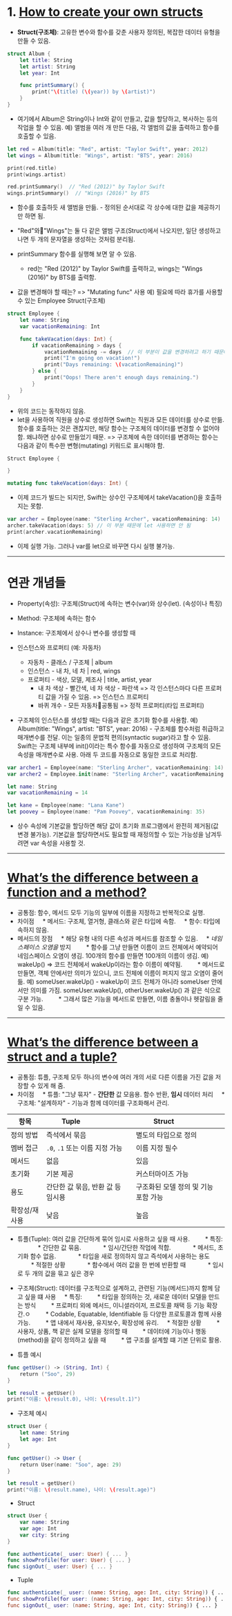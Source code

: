 # 1. [How to create your own structs](https://www.hackingwithswift.com/quick-start/beginners/how-to-create-your-own-structs)

* **Struct(구조체)**: 고유한 변수와 함수를 갖춘 사용자 정의된, 복잡한 데이터 유형을 만들 수 있음.

```swift
struct Album {
    let title: String
    let artist: String
    let year: Int

    func printSummary() {
        print("\(title) (\(year)) by \(artist)")
    }
}
```

* 여기에서 Album은 String이나 Int와 같이 만들고, 값을 할당하고, 복사하는 등의 작업을 할 수 있음. 
  예) 앨범을 여러 개 만든 다음, 각 앨범의 값을 출력하고 함수를 호출할 수 있음.

```swift
let red = Album(title: "Red", artist: "Taylor Swift", year: 2012)
let wings = Album(title: "Wings", artist: "BTS", year: 2016)

print(red.title)
print(wings.artist)

red.printSummary()  // "Red (2012)" by Taylor Swift 
wings.printSummary()  // "Wings (2016)" by BTS
```

* 함수를 호출하듯 새 앨범을 만듦. - 정의된 순서대로 각 상수에 대한 값을 제공하기만 하면 됨. 
* "Red"와"Wings"는 둘 다 같은 앨범 구조(Struct)에서 나오지만, 일단 생성하고 나면 두 개의 문자열을 생성하는 것처럼 분리됨.
* printSummary 함수를 실행해 보면 알 수 있음.
  - red는 "Red (2012)" by Taylor Swift를 출력하고, wings는 "Wings (2016)" by BTS를 출력함.

* 값을 변경해야 할 때는? => "Mutating func" 사용 
예) 필요에 따라 휴가를 사용할 수 있는 Employee Struct(구조체)
```swift
struct Employee {
    let name: String
    var vacationRemaining: Int

    func takeVacation(days: Int) {
        if vacationRemaining > days {
            vacationRemaining -= days  // 이 부분이 값을 변경하려고 하기 때문에 오류 발생
            print("I'm going on vacation!")
            print("Days remaining: \(vacationRemaining)")
        } else {
            print("Oops! There aren't enough days remaining.")
        }
    }
}
```
* 위의 코드는 동작하지 않음.
* let을 사용하여 직원을 상수로 생성하면 Swift는 직원과 모든 데이터를 상수로 만듦. 함수를 호출하는 것은 괜찮지만, 해당 함수는 구조체의 데이터를 변경할 수 없어야 함. 왜냐하면 상수로 만들었기 때문.
  => 구조체에 속한 데이터를 변경하는 함수는 다음과 같이 특수한 변형(mutating) 키워드로 표시해야 함.

```swift
Struct Employee {

}

mutating func takeVacation(days: Int) {
```
* 이제 코드가 빌드는 되지만, Swift는 상수인 구조체에서 takeVacation()을 호출하지는 못함.

```swift
var archer = Employee(name: "Sterling Archer", vacationRemaining: 14)
archer.takeVacation(days: 5) // 이 부분 때문에 let 사용하면 안 됨
print(archer.vacationRemaining)
```
* 이제 실행 가능. 그러나 var를 let으로 바꾸면 다시 실행 불가능.

-----
# 연관 개념들

* Property(속성): 구조체(Struct)에 속하는 변수(var)와 상수(let). (속성이나 특징)
* Method: 구조체에 속하는 함수
* Instance: 구조체에서 상수나 변수를 생성할 때
* 인스턴스와 프로퍼티 (예: 자동차)
	* 자동차 - 클래스 / 구조체  |  album
	* 인스턴스 - 내 차, 네 차    |  red, wings
	* 프로퍼티 - 색상, 모델, 제조사    | title, artist, year
		* 내 차 색상 - 빨간색, 네 차 색상 - 파란색 => 각 인스턴스마다 다른 프로퍼티 값을 가질 수 있음. => 인스턴스 프로퍼티
		* 바퀴 개수 - 모든 자동차공통됨 => 정적 프로퍼티(타입 프로퍼티) 
	
* 구조체의 인스턴스를 생성할 때는 다음과 같은 초기화 함수를 사용함.
  예) Album(title: "Wings", artist: "BTS", year: 2016) - 구조체를 함수처럼 취급하고 매개변수를 전달. 이는 일종의 문법적 편의(syntactic sugar)라고 할 수 있음. Swift는 구조체 내부에 init()이라는 특수 함수를 자동으로 생성하여 구조체의 모든 속성을 매개변수로 사용. 아래 두 코드를 자동으로 동일한 코드로 처리함.

```swift
var archer1 = Employee(name: "Sterling Archer", vacationRemaining: 14)
var archer2 = Employee.init(name: "Sterling Archer", vacationRemaining: 14)
```

```swift
let name: String
var vacationRemaining = 14

let kane = Employee(name: "Lana Kane")
let poovey = Employee(name: "Pam Poovey", vacationRemaining: 35)
```
* 상수 속성에 기본값을 할당하면 해당 값이 초기화 프로그램에서 완전히 제거됨(값 변경 불가능). 기본값을 할당하면서도 필요할 때 재정의할 수 있는 가능성을 남겨두려면 var 속성을 사용할 것.

-----
# [What’s the difference between a function and a method?](https://www.hackingwithswift.com/quick-start/understanding-swift/whats-the-difference-between-a-function-and-a-method)

* 공통점: 함수, 메서드 모두 기능의 일부에 이름을 지정하고 반복적으로 실행.
* 차이점
    * 메서드: 구조체, 열거형, 클래스와 같은 타입에 속함.
    * 함수: 타입에 속하지 않음.
* 메서드의 장점
    * 해당 유형 내의 다른 속성과 메서드를 참조할 수 있음. 
    * _네임스페이스 오염을_ 방지
        * 함수를 그냥 만들면 이름이 코드 전체에서 예약되어 네임스페이스 오염이 생김. 100개의 함수를 만들면 100개의 이름이 생김. 예) wakeUp() => 코드 전체에서 wakeUp이라는 함수 이름이 예약됨.
        * 메서드로 만들면, 객체 안에서만 의미가 있으니, 코드 전체에 이름이 퍼지지 않고 오염이 줄어듦. 예) someUser.wakeUp() - wakeUp이 코드 전체가 아니라 someUser 안에서만 의미를 가짐. someUser.wakeUp(), otherUser.wakeUp() 과 같은 식으로 구분 가능.
        * 그래서 많은 기능을 메서드로 만들면, 이름 충돌이나 헷갈림을 줄일 수 있음.

-----
# [What’s the difference between a struct and a tuple?](https://www.hackingwithswift.com/quick-start/understanding-swift/whats-the-difference-between-a-struct-and-a-tuple)

* 공통점: 튜플, 구조체 모두 하나의 변수에 여러 개의 서로 다른 이름을 가진 값을 저장할 수 있게 해 줌.
* 차이점
    * 튜플: "그냥 묶자" - **간단한** 값 모음용. 함수 반환, **임시** 데이터 처리
    * 구조체: "설계하자" - 기능과 함께 데이터를 구조화해서 관리.

| 항목      | Tuple                   | Struct                 |
| ------- | ----------------------- | ---------------------- |
| 정의 방법   | 즉석에서 묶음                 | 별도의 타입으로 정의            |
| 멤버 접근   | `.0`, `.1` 또는 이름 지정 가능  | 이름 지정 필수               |
| 메서드     | 없음                      | 있음                     |
| 초기화     | 기본 제공                   | 커스터마이즈 가능              |
| 용도      | 간단한 값 묶음, 반환 값 등 임시용    | 구조화된 모델 정의 및 기능 포함 가능  |
| 확장성/재사용 | 낮음                      | 높음                     |
* 튜플(Tuple): 여러 값을 간단하게 묶어 임시로 사용하고 싶을 때 사용.
        * 특징: 
            * 간단한 값 묶음. 
            * 임시/간단한 작업에 적합. 
            * 메서드, 초기화 함수 없음.
            * 타입을 새로 정의하지 않고 즉석에서 사용하는 용도
        * 적절한 상황
            * 함수에서 여러 값을 한 번에 반환할 때
            * 임시로 두 개의 값을 묶고 싶은 경우

* 구조체(Struct): 데이터를 구조적으로 설계하고, 관련된 기능(메서드)까지 함께 담고 싶을 떄 사용
    * 특징:
        * 타입을 정의하는 것, 새로운 데이터 모델을 만드는 방식
        * 프로퍼티 외에 메서드, 이니셜라이저, 프로토콜 채택 등 기능 확장 간.ㅇ
        * Codable, Equatable, Identifiable 등 다양한 프로토콜과 함께 사용 가능.
        * 앱 내에서 재사용, 유지보수, 확장성에 유리.
    * 적절한 상황
        * 사용자, 상품, 책 같은 실제 모델을 정의할 때
        * 데이터에 기능이나 행동(method)을 같이 정의하고 싶을 때
        * 앱 구조를 설계할 떄 기본 단위로 활용.

* 튜플 예시
```swift
func getUser() -> (String, Int) {
    return ("Soo", 29)
}

let result = getUser()
print("이름: \(result.0), 나이: \(result.1)")
```

* 구조체 예시
```swift
struct User {
    let name: String
    let age: Int
}

func getUser() -> User {
    return User(name: "Soo", age: 29)
}

let result = getUser()
print("이름: \(result.name), 나이: \(result.age)")
```

* Struct
```swift
struct User {
    var name: String
    var age: Int
    var city: String
}

func authenticate(_ user: User) { ... }
func showProfile(for user: User) { ... }
func signOut(_ user: User) { ... }
```

* Tuple 
```swift
func authenticate(_ user: (name: String, age: Int, city: String)) { ... }
func showProfile(for user: (name: String, age: Int, city: String)) { ... }
func signOut(_ user: (name: String, age: Int, city: String)) { ... }
```